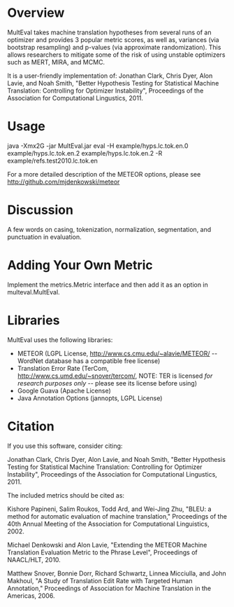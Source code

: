 Overview
========

MultEval takes machine translation hypotheses from several runs of an optimizer and provides 3 popular metric scores, as well as, variances (via bootstrap resampling) and p-values (via approximate randomization). This allows researchers to mitigate some of the risk of using unstable optimizers such as MERT, MIRA, and MCMC.

It is a user-friendly implementation of:
Jonathan Clark, Chris Dyer, Alon Lavie, and Noah Smith, "Better Hypothesis Testing for Statistical Machine Translation: Controlling for Optimizer Instability", Proceedings of the Association for Computational Lingustics, 2011.


Usage
=====

java -Xmx2G -jar MultEval.jar eval -H example/hyps.lc.tok.en.0 example/hyps.lc.tok.en.2 example/hyps.lc.tok.en.2 -R example/refs.test2010.lc.tok.en

For a more detailed description of the METEOR options, please see http://github.com/mjdenkowski/meteor


Discussion
==========

A few words on casing, tokenization, normalization, segmentation, and punctuation in evaluation.


Adding Your Own Metric
======================

Implement the metrics.Metric interface and then add it as an option in multeval.MultEval.


Libraries
=========

MultEval uses the following libraries:
*  METEOR (LGPL License, http://www.cs.cmu.edu/~alavie/METEOR/ -- WordNet database has a compatible free license)
*  Translation Error Rate (TerCom, http://www.cs.umd.edu/~snover/tercom/, NOTE: TER is licensed *for research purposes only* -- please see its license before using)
*  Google Guava (Apache License)
*  Java Annotation Options (jannopts, LGPL License)


Citation
========

If you use this software, consider citing:

Jonathan Clark, Chris Dyer, Alon Lavie, and Noah Smith, "Better Hypothesis Testing for Statistical Machine Translation: Controlling for Optimizer Instability", Proceedings of the Association for Computational Lingustics, 2011.


The included metrics should be cited as:

Kishore Papineni, Salim Roukos, Todd Ard, and Wei-Jing Zhu, "BLEU: a method for automatic evaluation of machine translation," Proceedings of the 40th Annual Meeting of the Association for Computational Linguistics, 2002.

Michael Denkowski and Alon Lavie, "Extending the METEOR Machine Translation Evaluation Metric to the Phrase Level", Proceedings of NAACL/HLT, 2010.

Matthew Snover, Bonnie Dorr, Richard Schwartz, Linnea Micciulla, and John Makhoul, "A Study of Translation Edit Rate with Targeted Human Annotation," Proceedings of Association for Machine Translation in the Americas, 2006.